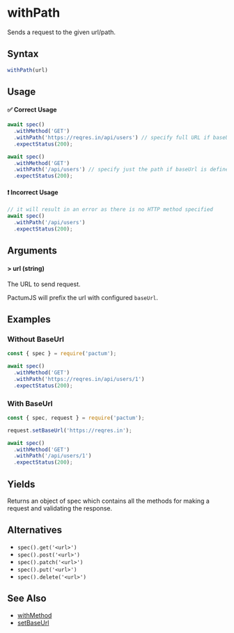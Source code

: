# withPath

Sends a request to the given url/path.

## Syntax

```js
withPath(url)
```

## Usage

#### ✅  Correct Usage

```js
await spec()
  .withMethod('GET')
  .withPath('https://reqres.in/api/users') // specify full URL if baseUrl is null or domain is different from baseUrl
  .expectStatus(200);

await spec()
  .withMethod('GET')
  .withPath('/api/users') // specify just the path if baseUrl is defined
  .expectStatus(200);
```

#### ❗ Incorrect Usage

```js
// it will result in an error as there is no HTTP method specified
await spec()
  .withPath('/api/users')
  .expectStatus(200);
```

## Arguments

#### > url (string)

The URL to send request.

PactumJS will prefix the url with configured `baseUrl`. 


## Examples

### Without BaseUrl

```js
const { spec } = require('pactum');

await spec()
  .withMethod('GET')
  .withPath('https://reqres.in/api/users/1')
  .expectStatus(200);
```

### With BaseUrl

```js
const { spec, request } = require('pactum');

request.setBaseUrl('https://reqres.in');

await spec()
  .withMethod('GET')
  .withPath('/api/users/1')
  .expectStatus(200);
```

## Yields

Returns an object of spec which contains all the methods for making a request and validating the response.

## Alternatives

- `spec().get('<url>')`
- `spec().post('<url>')`
- `spec().patch('<url>')`
- `spec().put('<url>')`
- `spec().delete('<url>')`

## See Also

- [withMethod](reference/withMethod)
- [setBaseUrl](reference/setBaseUrl)
